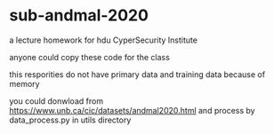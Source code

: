 # sub-andmal-2020
a lecture homework for hdu CyperSecurity Institute

anyone could copy these code for the class

this resporities do not have primary data and training data because of memory

you could donwload from https://www.unb.ca/cic/datasets/andmal2020.html and process by data_process.py in utils directory
